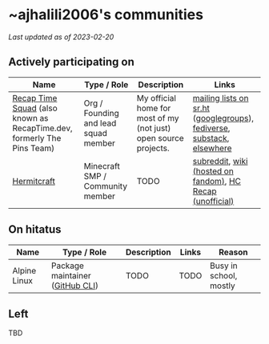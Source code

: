# ~ajhalili2006's communities

_Last updated as of 2023-02-20_

## Actively participating on

| Name | Type / Role | Description | Links |
| --- | --- | --- | --- |
| [Recap Time Squad](https://recaptime.eu.org) (also known as RecapTime.dev, formerly The Pins Team) | Org / Founding and lead squad member | My official home for most of my (not just) open source projects. | [mailing lists on sr.ht](https://lists.sr.ht/~recaptime-dev) ([googlegroups](https://wiki.recaptime.eu.org/wiki/Handbook:Mailing_lists/Google_Groups)), [fediverse](https://recaptime.eu.org/fedi), [substack](https://recaptime.substack.com), [elsewhere](https://recaptime.bio.link)
| [Hermitcraft](https://hermitcraftcom) | Minecraft SMP / Community member | TODO | [subreddit](https://reddit.com/r/hermitcraft), [wiki (hosted on fandom)](https://hermitcraft.fandom.com), [HC Recap (unofficial)](https://go.recaptime.eu.org/hcrecap)

## On hitatus

| Name | Type / Role | Description | Links | Reason
| --- | --- | --- | --- | --- |
| Alpine Linux | Package maintainer ([GitHub CLI](https://cli.github.com)) | TODO | TODO | Busy in school, mostly |

## Left

TBD
